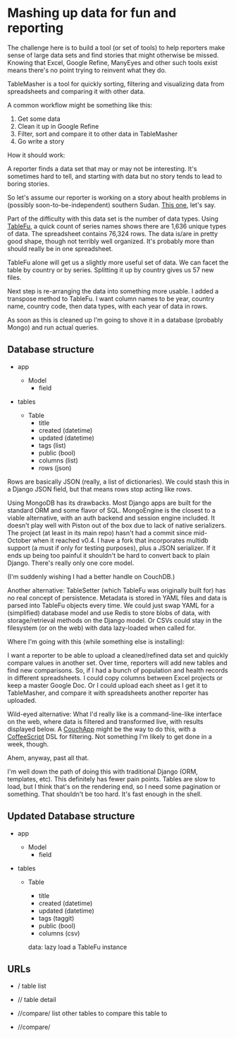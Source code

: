 Mashing up data for fun and reporting 
=====================================

The challenge here is to build a tool (or set of tools) to help reporters make sense of large data sets and find stories that might otherwise be missed. Knowing that Excel, Google Refine, ManyEyes and other such tools exist means there's no point trying to reinvent what they do.

TableMasher is a tool for quickly sorting, filtering and visualizing data from spreadsheets and comparing it with other data.

A common workflow might be something like this:

 1. Get some data 
 2. Clean it up in Google Refine 
 3. Filter, sort and compare it to other data in TableMasher 
 4. Go write a story

How it should work:

A reporter finds a data set that may or may not be interesting. It's sometimes hard to tell, and starting with data but no story tends to lead to boring stories.

So let's assume our reporter is working on a story about health problems in (possibly soon-to-be-independent) southern Sudan. [This one][1], let's say.

 [1]: http://www.pbs.org/newshour/bb/health/jan-june11/sudan_01-03.html

Part of the difficulty with this data set is the number of data types. Using [TableFu][2], a quick count of series names shows there are 1,636 unique types of data. The spreadsheet contains 76,324 rows. The data is/are in pretty good shape, though not terribly well organized. It's probably more than should really be in one spreadsheet.

 [2]: https://github.com/eyeseast/python-tablefu

TableFu alone will get us a slightly more useful set of data. We can facet the table by country or by series. Splitting it up by country gives us 57 new files.

Next step is re-arranging the data into something more usable. I added a transpose method to TableFu. I want column names to be year, country name, country code, then data types, with each year of data in rows.

As soon as this is cleaned up I'm going to shove it in a database (probably Mongo) and run actual queries.

Database structure
------------------

 - app
   - Model
     - field

 - tables
   - Table
     - title
     - created (datetime)
     - updated (datetime)
     - tags (list)
     - public (bool)
     - columns (list)
     - rows (json)

Rows are basically JSON (really, a list of dictionaries). We could stash this in a Django JSON field, but that means rows stop acting like rows. 

Using MongoDB has its drawbacks. Most Django apps are built for the standard ORM and some flavor of SQL. MongoEngine is the closest to a viable alternative, with an auth backend and session engine included. It doesn't play well with Piston out of the box due to lack of native serializers. The project (at least in its main repo) hasn't had a commit since mid-October when it reached v0.4. I have a fork that incorporates multidb support (a must if only for testing purposes), plus a JSON serializer. If it ends up being too painful it shouldn't be hard to convert back to plain Django. There's really only one core model.

(I'm suddenly wishing I had a better handle on CouchDB.)

Another alternative: TableSetter (which TableFu was originally built for) has no real concept of persistence. Metadata is stored in YAML files and data is parsed into TableFu objects every time. We could just swap YAML for a (simplified) database model and use Redis to store blobs of data, with storage/retrieval methods on the Django model. Or CSVs could stay in the filesystem (or on the web) with data lazy-loaded when called for.

Where I'm going with this (while something else is installing):

I want a reporter to be able to upload a cleaned/refined data set and quickly compare values in another set. Over time, reporters will add new tables and find new comparisons. So, if I had a bunch of population and health records in different spreadsheets. I could copy columns between Excel projects or keep a master Google Doc. Or I could upload each sheet as I get it to TableMasher, and compare it with spreadsheets another reporter has uploaded.

Wild-eyed alternative: What I'd really like is a command-line-like interface on the web, where data is filtered and transformed live, with results displayed below. A [CouchApp](http://couchapp.org) might be the way to do this, with a [CoffeeScript](http://coffeescript.org) DSL for filtering. Not something I'm likely to get done in a week, though.

Ahem, anyway, past all that.

I'm well down the path of doing this with traditional Django (ORM, templates, etc). This definitely has fewer pain points. Tables are slow to load, but I think that's on the rendering end, so I need some pagination or something. That shouldn't be too hard. It's fast enough in the shell.

Updated Database structure
------------------

 - app
   - Model
     - field

 - tables
   - Table
     - title
     - created (datetime)
     - updated (datetime)
     - tags (taggit)
     - public (bool)
     - columns (csv)
     
     data: lazy load a TableFu instance

URLs
-----

 - /
 table list
 
 - /<id>/
 table detail
 
 - /<id>/compare/
 list other tables to compare this table to
 
 - /<id>/compare/<id>

